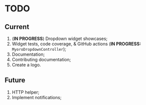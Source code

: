 # TODO

## Current

1. (**IN PROGRESS**) Dropdown widget showcases;
1. Widget tests, code coverage, & GitHub actions (**IN PROGRESS:** `MyoroDropdownController`);
1. Documentation;
1. Contributing documentation;
1. Create a logo.

## Future

1. HTTP helper;
1. Implement notifications;

